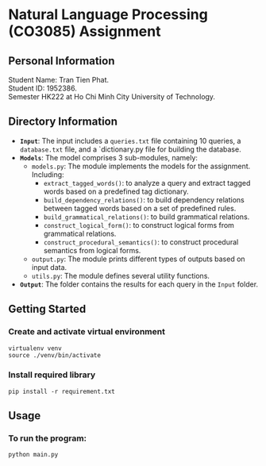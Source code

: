 # Natural Language Processing (CO3085) Assignment

## Personal Information

Student Name: Tran Tien Phat. \
Student ID: 1952386. \
Semester HK222 at Ho Chi Minh City University of Technology.

## Directory Information

- **`Input`**: The input includes a `queries.txt` file containing 10 queries, a `database.txt` file, and a `dictionary.py file for building the database.
- **`Models`**: The model comprises 3 sub-modules, namely:
  - `models.py`: The module implements the models for the assignment. Including:
    - `extract_tagged_words()`: to analyze a query and extract tagged words based on a predefined tag dictionary.
    - `build_dependency_relations()`: to build dependency relations between tagged words based on a set of predefined rules.
    - `build_grammatical_relations()`: to build grammatical relations.
    - `construct_logical_form()`: to construct logical forms from grammatical relations.
    - `construct_procedural_semantics()`: to construct procedural semantics from logical forms.
  - `output.py`: The module prints different types of outputs based on input data.
  - `utils.py`: The module defines several utility functions.
- **`Output`**: The folder contains the results for each query in the `Input` folder.

## Getting Started

### Create and activate virtual environment

```
virtualenv venv
source ./venv/bin/activate
```

### Install required library

```
pip install -r requirement.txt
```

## Usage

### To run the program:

```
python main.py
```
